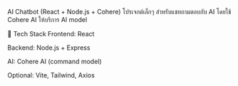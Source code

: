 AI Chatbot (React + Node.js + Cohere)
โปรเจกต์เล็กๆ สำหรับแชทถามตอบกับ AI โดยใช้ Cohere AI ให้บริการ AI model

🚀 Tech Stack
Frontend: React

Backend: Node.js + Express

AI: Cohere AI (command model)

Optional: Vite, Tailwind, Axios
